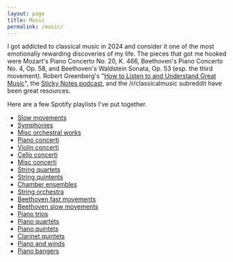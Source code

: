 ```yaml
---
layout: page
title: Music
permalink: /music/
---
```


I got addicted to classical music in 2024 and consider it one of the most emotionally rewarding discoveries of my life. The pieces that got me hooked were Mozart's Piano Concerto No. 20, K. 466, Beethoven's Piano Concerto No. 4, Op. 58, and Beethoven's Waldstein Sonata, Op. 53 (esp. the third movement). Robert Greenberg's "[How to Listen to and Understand Great Music](https://www.audible.com/pd/How-to-Listen-to-and-Understand-Great-Music-3rd-Edition-Audiobook/B00DDVQIM2)", the [Sticky Notes podcast](https://stickynotespodcast.libsyn.com/), and the /r/classicalmusic subreddit have been great resources.

Here are a few Spotify playlists I've put together.

* [Slow movements](https://open.spotify.com/playlist/3XU09g8N8cbWzFIgqJdkeL?si=a5b387a7369e4fff)
* [Symphonies](https://open.spotify.com/playlist/3h0roLxlsYWy5Qy3FuBW9w?si=e27554879f2d4d82)
* [Misc orchestral works](https://open.spotify.com/playlist/6Doj5EEJOYBlUxyAthkygo?si=934b1d3a308f4b4e)
* [Piano concerti](https://open.spotify.com/playlist/20Y6NRhIlhNEFNBzeN2u6R?si=5e127130c5634a26)
* [Violin concerti](https://open.spotify.com/playlist/0bJfc7SsRnoCXAfz7SM5lZ?si=11b69b6ccf8d4b5e)
* [Cello concerti](https://open.spotify.com/playlist/4MaKe7CUEHlIyq55BQ1hjC?si=24aa3938a65e4204)
* [Misc concerti](https://open.spotify.com/playlist/2R7sdwgykFVlqHlcJHh8N1?si=691fc5f08274410b)
* [String quartets](https://open.spotify.com/playlist/5FSU7FuZ2Wfjlo9xytN240?si=a07b0818266a4411)
* [String quintents](https://open.spotify.com/playlist/4kNlfT1n1WVZ3M2uiKexRl?si=6bb0273cac3843d5)
* [Chamber ensembles](https://open.spotify.com/playlist/5FrEvb2O6Jdv3NEADVeBF0?si=36dc9d2cf78d429e)
* [String orchestra](https://open.spotify.com/playlist/0KSuOmOrHCrOMe4JI2eiPD?si=b7d3356869f041b7)
* [Beethoven fast movements](https://open.spotify.com/playlist/0UFQtW7EqHHIseBzklBNyh?si=4a5a5ff0b344402c)
* [Beethoven slow movements](https://open.spotify.com/playlist/09aBRIJfyXVb0R6P8F3XdZ?si=1e3570405cff459e)
* [Piano trios](https://open.spotify.com/playlist/2qNNLI9k2phhmNQ61BKiUg?si=559af09a23824cda)
* [Piano quartets](https://open.spotify.com/playlist/0gM3MaLEtn2DBhlDdoGNFa?si=c33cda1c08244b6e)
* [Piano quintets](https://open.spotify.com/playlist/53WSENp663YHza73Ww9Nyi?si=0467e06469b34fb3)
* [Clarinet quintets](https://open.spotify.com/playlist/3MD6k3pEVY7sNa0smvuvz9?si=17bb2542e1e04882)
* [Piano and winds](https://open.spotify.com/playlist/4ZSdMfeVX8PGykz9Nyr0GW?si=bd51faa4f8d3495e)
* [Piano bangers](https://open.spotify.com/playlist/6kURKdivewP2JlCzUJOZGX?si=b01ab0153d12430c)
